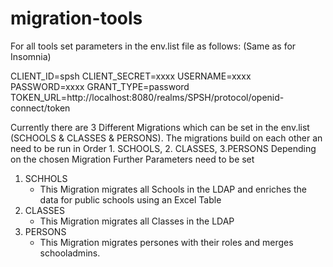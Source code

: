 # migration-tools

For all tools set parameters in the env.list file as follows:
(Same as for Insomnia)

CLIENT_ID=spsh
CLIENT_SECRET=xxxx
USERNAME=xxxx
PASSWORD=xxxx
GRANT_TYPE=password
TOKEN_URL=http://localhost:8080/realms/SPSH/protocol/openid-connect/token

Currently there are 3 Different Migrations which can be set in the env.list (SCHOOLS & CLASSES & PERSONS).
The migrations build on each other an need to be run in Order 1. SCHOOLS, 2. CLASSES, 3.PERSONS
Depending on the chosen Migration Further Parameters need to be set

1. SCHHOLS
   - This Migration migrates all Schools in the LDAP and enriches the data for public schools using an Excel Table
2. CLASSES
   - This Migration migrates all Classes in the LDAP
3. PERSONS
   - This Migration migrates persones with their roles and merges schooladmins. 
